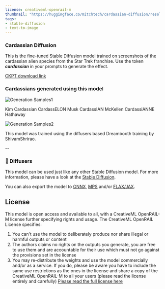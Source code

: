 ```yaml
---
license: creativeml-openrail-m
thumbnail: "https://huggingface.co/mitchtech/cardassian-diffusion/resolve/main/cardassian-grid1.png"
tags:
- stable-diffusion
- text-to-image
---
```


### Cardassian Diffusion

This is the fine-tuned Stable Diffusion model trained on screenshots of the cardassian alien species from the Star Trek franchise. Use the token **_cardassian_** in your prompts to generate the effect. 

[CKPT download link](https://huggingface.co/mitchtech/cardassian-diffusion/resolve/main/cardassian-diffusion-v1.ckpt)

### **Cardassians generated using this model**

![Generation Samples1](https://huggingface.co/mitchtech/cardassian-diffusion/resolve/main/cardassian-grid1.png)

Kim Cardassian
CardassELON Musk
CardassIAN McKellen
CardassiANNE Hathaway

![Generation Samples2](https://huggingface.co/mitchtech/cardassian-diffusion/resolve/main/cardassian-grid2.png)


This model was trained using the diffusers based Dreambooth training by ShivamShrirao.

--
### 🧨 Diffusers

This model can be used just like any other Stable Diffusion model. For more information,
please have a look at the [Stable Diffusion](https://huggingface.co/docs/diffusers/api/pipelines/stable_diffusion).

You can also export the model to [ONNX](https://huggingface.co/docs/diffusers/optimization/onnx), [MPS](https://huggingface.co/docs/diffusers/optimization/mps) and/or [FLAX/JAX]().


## License

This model is open access and available to all, with a CreativeML OpenRAIL-M license further specifying rights and usage.
The CreativeML OpenRAIL License specifies: 

1. You can't use the model to deliberately produce nor share illegal or harmful outputs or content 
2. The authors claims no rights on the outputs you generate, you are free to use them and are accountable for their use which must not go against the provisions set in the license
3. You may re-distribute the weights and use the model commercially and/or as a service. If you do, please be aware you have to include the same use restrictions as the ones in the license and share a copy of the CreativeML OpenRAIL-M to all your users (please read the license entirely and carefully)
[Please read the full license here](https://huggingface.co/spaces/CompVis/stable-diffusion-license)